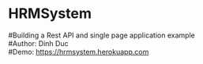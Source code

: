 # HRMSystem

#Building a Rest API and single page application example<br>
#Author: Dinh Duc<br>
#Demo: https://hrmsystem.herokuapp.com
